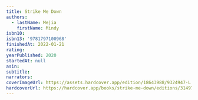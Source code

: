 ```yaml
---
title: Strike Me Down
authors:
  - lastName: Mejia
    firstName: Mindy
isbn10:
isbn13: '9781797100968'
finishedAt: 2022-01-21
rating:
yearPublished: 2020
startedAt: null
asin:
subtitle:
narrators:
coverImageUrl: https://assets.hardcover.app/edition/18643988/9324947-L.jpg
hardcoverUrl: https://hardcover.app/books/strike-me-down/editions/31497101
---
```

